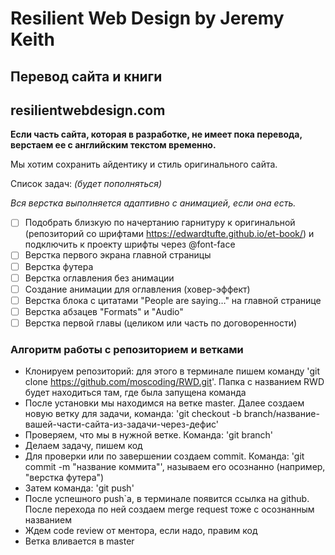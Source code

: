 # Resilient Web Design by Jeremy Keith

## Перевод сайта и книги
## resilientwebdesign.com

**Если часть сайта, которая в разработке, не имеет пока перевода, верстаем ее с английским текстом временно.**

Мы хотим сохранить айдентику и стиль оригинального сайта.

Список задач: *(будет пополняться)*

*Вся верстка выполняется адаптивно с анимацией, если она есть.*

- [ ] Подобрать близкую по начертанию гарнитуру к оригинальной (репозиторий со шрифтами https://edwardtufte.github.io/et-book/) и подключить к проекту шрифты через @font-face
- [ ] Верстка первого экрана главной страницы
- [ ] Верстка футера 
- [ ] Верстка оглавления без анимации
- [ ] Создание анимации для оглавления (ховер-эффект)
- [ ] Верстка блока с цитатами "People are saying…" на главной странице
- [ ] Верстка абзацев "Formats" и "Audio"
- [ ] Верстка первой главы (целиком или часть по договоренности)

### Алгоритм работы с репозиторием и ветками

- Клонируем репозиторий: для этого в терминале пишем команду 'git clone https://github.com/moscoding/RWD.git'. Папка с названием RWD будет находиться там, где была запущена команда 
- После установки мы находимся на ветке master. Далее создаем новую ветку для задачи, команда: 'git checkout -b branch/название-вашей-части-сайта-из-задачи-через-дефис'
- Проверяем, что мы в нужной ветке. Команда: 'git branch'
- Делаем задачу, пишем код
- Для проверки или по завершении создаем commit. Команда: 'git commit -m "название коммита"', называем его осознанно (например, "верстка футера")
- Затем команда: 'git push'
- После успешного push`a, в терминале появится ссылка на github. После перехода по ней создаем merge request тоже с осознанным названием 
- Ждем code review от ментора, если надо, правим код 
- Ветка вливается в master